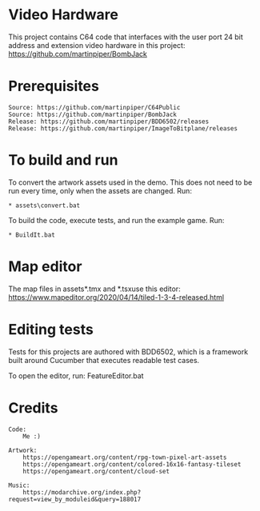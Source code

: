 Video Hardware
==============

This project contains C64 code that interfaces with the user port 24 bit address and extension video hardware in this project: https://github.com/martinpiper/BombJack

Prerequisites
=============

	Source: https://github.com/martinpiper/C64Public
	Source: https://github.com/martinpiper/BombJack
	Release: https://github.com/martinpiper/BDD6502/releases
	Release: https://github.com/martinpiper/ImageToBitplane/releases


To build and run
================

To convert the artwork assets used in the demo. This does not need to be run every time, only when the assets are changed. Run:

	* assets\convert.bat
	
To build the code, execute tests, and run the example game. Run:

	* BuildIt.bat


Map editor
==========

The map files in assets\*.tmx and *.tsxuse this editor: https://www.mapeditor.org/2020/04/14/tiled-1-3-4-released.html

	
Editing tests
=============

Tests for this projects are authored with BDD6502, which is a framework built around Cucumber that executes readable test cases.

To open the editor, run: FeatureEditor.bat


Credits
=======

	Code:
		Me :)

	Artwork:
		https://opengameart.org/content/rpg-town-pixel-art-assets
		https://opengameart.org/content/colored-16x16-fantasy-tileset
		https://opengameart.org/content/cloud-set

	Music:
		https://modarchive.org/index.php?request=view_by_moduleid&query=188017
